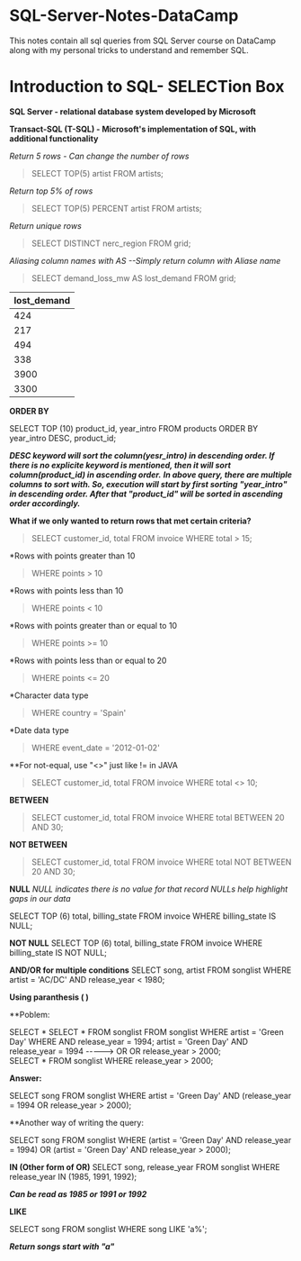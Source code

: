 # SQL-Server-Notes-DataCamp
This notes contain all sql queries from SQL Server course on DataCamp along with my personal tricks to understand and remember SQL.

# Introduction to SQL- SELECTion Box

**SQL Server - relational database system developed by Microsoft**

**Transact-SQL (T-SQL) - Microsoft's implementation of SQL, with additional functionality**


*Return 5 rows - Can change the number of rows*

> SELECT TOP(5) artist FROM artists;


*Return top 5% of rows*

> SELECT TOP(5) PERCENT artist FROM artists;


*Return unique rows*

> SELECT DISTINCT nerc_region FROM grid;


*Aliasing column names with AS --Simply return column with Aliase name*

>SELECT demand_loss_mw AS lost_demand FROM grid;

| lost_demand |
|-------------|
| 424         |
| 217         |
| 494         |
| 338         |
| 3900        |
| 3300        |



**ORDER BY**

SELECT TOP (10) product_id, year_intro
FROM products
ORDER BY year_intro DESC, product_id;


***DESC keyword will sort the column(yesr_intro) in descending order. If there is no explicite keyword is mentioned,
then it will sort column(product_id) in ascending order.***
***In above query, there are multiple columns to sort with. So, execution will start by first sorting "year_intro" in 
descending order. After that "product_id" will be sorted in ascending order accordingly.***


**What if we only wanted to return rows that met certain criteria?**

> SELECT customer_id, total
> FROM invoice
> WHERE total > 15;


*Rows with points greater than 10
> WHERE points > 10


*Rows with points less than 10
>WHERE points < 10


*Rows with points greater than or equal to 10
> WHERE points >= 10


*Rows with points less than or equal to 20
> WHERE points <= 20


*Character data type
> WHERE country = 'Spain'


*Date data type
> WHERE event_date = '2012-01-02'


**For not-equal, use "<>" just like != in JAVA

> SELECT customer_id, total
> FROM invoice
> WHERE total <> 10;


**BETWEEN**
> SELECT customer_id, total
> FROM invoice
> WHERE total BETWEEN 20 AND 30;


**NOT BETWEEN**
> SELECT customer_id, total
> FROM invoice
> WHERE total NOT BETWEEN 20 AND 30;


**NULL**
*NULL indicates there is no value for that record*
*NULLs help highlight gaps in our data*

SELECT
TOP (6) total,
billing_state
FROM invoice
WHERE billing_state IS NULL;

**NOT NULL**
SELECT
TOP (6) total,
billing_state
FROM invoice
WHERE billing_state IS NOT NULL;

**AND/OR for multiple conditions**
SELECT song, artist
FROM songlist
WHERE
artist = 'AC/DC'
AND release_year < 1980;

**Using paranthesis ( )**

**Poblem: 

SELECT *                                  SELECT * FROM songlist
FROM songlist                             WHERE artist = 'Green Day'
WHERE                                     AND release_year = 1994;
artist = 'Green Day'
AND release_year = 1994      ----->                OR
OR release_year > 2000;                              
                                           SELECT * FROM songlist 
                                           WHERE release_year > 2000;
                                           
**Answer:**

SELECT song
FROM songlist
WHERE
artist = 'Green Day'
AND (release_year = 1994
OR release_year > 2000);

**Another way of writing the query:

SELECT song
FROM songlist
WHERE (artist = 'Green Day'
AND release_year = 1994)
OR (artist = 'Green Day'
AND release_year > 2000);

**IN (Other form of OR)**
SELECT song, release_year
FROM songlist
WHERE
release_year IN (1985, 1991, 1992);

***Can be read as 1985 or 1991 or 1992***

**LIKE**

SELECT song
FROM songlist
WHERE song LIKE 'a%';

***Return songs start with "a"***

